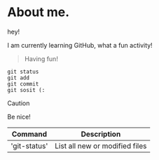 # About me.

hey!

I am currently learning GitHub, what a fun activity!
> Having fun!

```
git status
git add
git commit
git sosit (:
```

>[!CAUTION]
> Be nice!

<!-- This content will not appear in the rendered Markdown, haha -->

| Command        | Description                          |
| ---------      |  -------------------------------     |
| 'git-status'   | List all new or modified files       |
